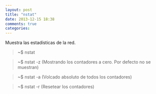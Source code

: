 ```yaml
---
layout: post
title: "nstat"
date: 2013-12-15 18:38
comments: true
categories: 
---
```

Muestra las estadísticas de la red.

>~$ nstat

>~$ nstat -z (Mostrando los contadores a cero. Por defecto no se muestran)

>~$ nstat -a (Volcado absoluto de todos los contadores)

>~$ nstat -r (Resetear los contadores)

